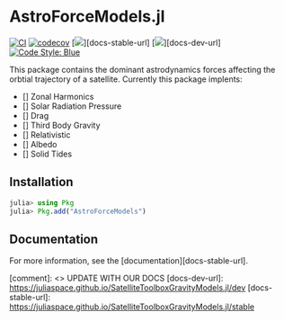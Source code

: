 # AstroForceModels.jl

[![CI](https://github.com/jmurphy6895/AstroForceModels.jl/actions/workflows/CI.yml/badge.svg?branch=master)](https://github.com/jmurphy6895/AstroForceModels.jl/actions/workflows/CI.yml?query=branch%3Amaster)
[![codecov](https://codecov.io/gh/jmurphy6895/AstroForceModels.jl/branch/main/graph/badge.svg?token=47G4OLV6PD)](https://codecov.io/gh/jmurphy6895/AstroForceModels.jl)
[![](https://img.shields.io/badge/docs-stable-blue.svg)][docs-stable-url]
[![](https://img.shields.io/badge/docs-dev-blue.svg)][docs-dev-url]
[![Code Style: Blue](https://img.shields.io/badge/code%20style-blue-4495d1.svg)](https://github.com/invenia/BlueStyle)



This package contains the dominant astrodynamics forces affecting the orbtial trajectory of a satellite. Currently this package implents:
- [] Zonal Harmonics
- [] Solar Radiation Pressure
- [] Drag
- [] Third Body Gravity
- [] Relativistic
- [] Albedo
- [] Solid Tides

## Installation

```julia
julia> using Pkg
julia> Pkg.add("AstroForceModels")
```

## Documentation

For more information, see the [documentation][docs-stable-url].

[comment]: <>  UPDATE WITH OUR DOCS
[docs-dev-url]: https://juliaspace.github.io/SatelliteToolboxGravityModels.jl/dev
[docs-stable-url]: https://juliaspace.github.io/SatelliteToolboxGravityModels.jl/stable
